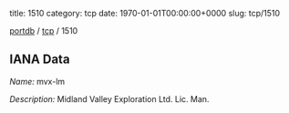 title: 1510
category: tcp
date: 1970-01-01T00:00:00+0000
slug: tcp/1510

[portdb](/) / [tcp](/category/tcp.html) / 1510


## IANA Data

_Name:_ mvx-lm

_Description:_ Midland Valley Exploration Ltd. Lic. Man.

